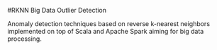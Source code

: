 #RKNN Big Data Outlier Detection

Anomaly detection techniques based on reverse k-nearest neighbors implemented on top of Scala and Apache Spark aiming for big data processing.